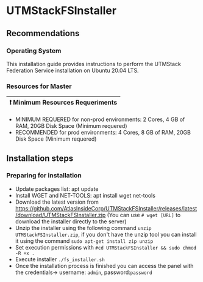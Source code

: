 # UTMStackFSInstaller

## Recommendations

### Operating System
This installation guide provides instructions to perform the UTMStack Federation Service installation on Ubuntu 20.04 LTS.
### Resources for Master
| :exclamation:  Minimum Resources Requeriments
|-----------------------------------------|
- MINIMUM REQUERED for non-prod environments: 2 Cores, 4 GB of RAM, 20GB Disk Space (Minimum requered)
- RECOMMENDED for prod environments: 4 Cores, 8 GB of RAM, 20GB Disk Space (Minimum requered)

## Installation steps
### Preparing for installation
- Update packages list: apt update
- Install WGET and NET-TOOLS: apt install wget net-tools
- Download the latest version from https://github.com/AtlasInsideCorp/UTMStackFSInstaller/releases/latest/download/UTMStackFSInstaller.zip (You can use `# wget [URL]` to download the installer directly to the server)
- Unzip the installer using the following command `unzip UTMStackFSInstaller.zip`, if you don't have the unzip tool you can install it using the command `sudo apt-get install zip unzip`
- Set execution permissions with `#cd UTMStackFSInstaller && sudo chmod -R +x .`
- Execute installer `./fs_installer.sh`
- Once the installation process is finished you can access the panel with the credentials-> username: `admin`, password:`password`
  
